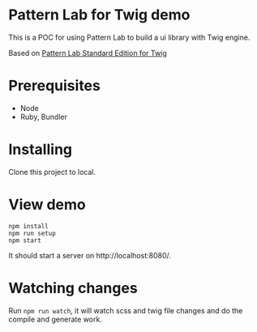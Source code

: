 # Pattern Lab for Twig demo

This is a POC for using Pattern Lab to build a ui library with Twig engine.

Based on [Pattern Lab Standard Edition for Twig](https://github.com/pattern-lab/edition-php-twig-standard#use-composer-to-create-a-project)

# Prerequisites
- Node
- Ruby, Bundler

# Installing

Clone this project to local.

# View demo
```
npm install
npm run setup
npm start
```
It should start a server on http://localhost:8080/.

# Watching changes
Run `npm run watch`, it will watch scss and twig file changes and do the compile and generate work.
